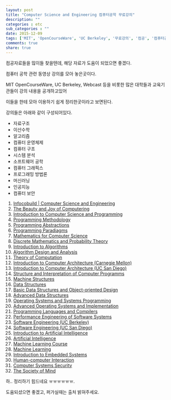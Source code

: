 ```yaml
---
layout: post
title: "Computer Science and Engineering 컴퓨터공학 무료강의"
description: ""
categories : etc
sub_categories : ""
date: 2015-12-09
tags: ['MIT', 'OpenCourseWare', 'UC Berkeley', '무료강의', '컴공', '컴퓨터공학']
comments: true
share: true
---
```


컴공자료들을 많이들 찾을텐데, 해당 자료가 도움이 되었으면 좋겠다.

  

컴퓨터 공학 관련 동영상 강의를 모아 놓은곳이다.

MIT OpenCourseWare, UC Berkeley, Webcast 등을 비롯한 많은 대학들과 교육기관들이 강의 내용을 공개하고있어

이들을 한테 모아 이용하기 쉽게 정리한곳이라고 보면된다.

강의들은 아래와 같이 구성되어있다.

  

  * 자료구조
  * 이산수학
  * 알고리즘
  * 컴퓨터 운영체제
  * 컴퓨터 구조
  * 시스템 분석
  * 소프트웨어 공학
  * 컴퓨터 그래픽스
  * 프로그래밍 방법론
  * 머신러닝
  * 인공지능
  * 컴퓨터 보안

  

  1. [Infocobuild | Computer Science and Engineering ](http://www.infocobuild.com/education/audio-video-courses/computer-science/computer-science.html)
  2. [The Beauty and Joy of Computering](http://www.infocobuild.com/education/audio-video-courses/computer-science/cs10-spring2012-berkeley.html)
  3. [Introduction to Computer Science and Programming](http://www.infocobuild.com/education/audio-video-courses/computer-science/6-00sc-spring2011-mitocw.html)
  4. [Programming Methodology](http://www.infocobuild.com/education/audio-video-courses/computer-science/cs106a-programming-methodology-stanford.html)
  5. [Programming Abstractions](http://www.infocobuild.com/education/audio-video-courses/computer-science/cs106b-programming-abstractions-stanford.html)
  6. [Programming Paradiagms](http://www.infocobuild.com/education/audio-video-courses/computer-science/cs107-programming-paradigms-stanford.html)
  7. [Mathematics for Computer Science](http://www.infocobuild.com/education/audio-video-courses/computer-science/6-042J-fall2010-mitocw.html)
  8. [Discrete Mathematics and Probability Theory](http://www.infocobuild.com/education/audio-video-courses/computer-science/cs70-spring2015-berkeley.html)
  9. [Introduction to Algorithms](http://www.infocobuild.com/education/audio-video-courses/computer-science/6-006-fall2011-mitocw.html)
  10. [Algorithm Design and Analysis](http://www.infocobuild.com/education/audio-video-courses/computer-science/ecs122a-fall2010-uc-davis.html)
  11. [Theory of Computation](http://www.infocobuild.com/education/audio-video-courses/computer-science/ecs120-fall2011-uc-davis.html)
  12. [Introduction to Computer Architecture (Carnegie Mellon)](http://www.infocobuild.com/education/audio-video-courses/computer-science/18-447-spring2014-carnegie-mellon.html)
  13. [Introduction to Computer Architecture (UC San Diego)](http://www.infocobuild.com/education/audio-video-courses/computer-science/cse141-summer2014-ucsd.html)
  14. [Structure and Interpretation of Computer Programms](http://www.infocobuild.com/education/audio-video-courses/computer-science/6-001-spring2005-mitocw.html)
  15. [Machine Structures](http://www.infocobuild.com/education/audio-video-courses/computer-science/cs61c-spring2014-berkeley.html)
  16. [Data Structures](http://www.infocobuild.com/education/audio-video-courses/computer-science/cs61b-fall2006-berkeley.html)
  17. [Basic Data Structures and Object-oriented Design](http://www.infocobuild.com/education/audio-video-courses/computer-science/cse12-spring2014-ucsd.html)
  18. [Advanced Data Structures](http://www.infocobuild.com/education/audio-video-courses/computer-science/6-851-spring2012-mitocw.html)
  19. [Operating Systems and Systems Programming](http://www.infocobuild.com/education/audio-video-courses/computer-science/cs162-spring2014-berkeley.html)
  20. [Advanced Operating Systems and Implementation](http://www.infocobuild.com/education/audio-video-courses/computer-science/cs194-spring2013-berkeley.html)
  21. [Programming Languages and Compilers](http://www.infocobuild.com/education/audio-video-courses/computer-science/cs164-spring2012-berkeley.html)
  22. [Performance Engineering of Software Systems](http://www.infocobuild.com/education/audio-video-courses/computer-science/6-172-fall2010-mitocw.html)
  23. [Software Engineering (UC Berkeley)](http://www.infocobuild.com/education/audio-video-courses/computer-science/cs169-fall2012-berkeley.html)
  24. [Software Engineering (UC San Diego)](http://www.infocobuild.com/education/audio-video-courses/computer-science/cse110-winter2014-ucsd.html)
  25. [Introduction to Artificial Intelligence](http://www.infocobuild.com/education/audio-video-courses/computer-science/cs188-fall2011-berkeley.html)
  26. [Artificial Intelligence](http://www.infocobuild.com/education/audio-video-courses/computer-science/6-034-fall2010-mitocw.html)
  27. [Machine Learning Course](http://www.infocobuild.com/education/audio-video-courses/computer-science/cs156-spring2012-caltech.html)
  28. [Machine Learning](http://www.infocobuild.com/education/audio-video-courses/computer-science/cs229-machine-learning-stanford.html)
  29. [Introduction to Embedded Systems](http://www.infocobuild.com/education/audio-video-courses/computer-science/eecs149-fall2014-berkeley.html)
  30. [Human-computer Interaction](http://www.infocobuild.com/education/audio-video-courses/computer-science/cs547-2011-2012-stanford.html)
  31. [Computer Systems Security](http://www.infocobuild.com/education/audio-video-courses/computer-science/6-858-fall2014-mitocw.html)
  32. [The Society of Mind](http://www.infocobuild.com/education/audio-video-courses/computer-science/6-868j-fall2011-mitocw.html)

  

하.. 정리하기 힘드네요 ㅠㅠㅠㅠㅠㅠ.

도움되셨으면 좋겠고, 퍼가실때는 출처 밝혀주세요.

